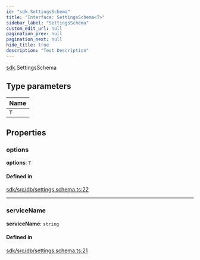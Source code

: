 ```yaml
---
id: "sdk.SettingsSchema"
title: "Interface: SettingsSchema<T>"
sidebar_label: "SettingsSchema"
custom_edit_url: null
pagination_prev: null
pagination_next: null
hide_title: true
description: "Test Description"
---
```


[sdk](../namespaces/sdk.md).SettingsSchema

## Type parameters

| Name |
| :------ |
| `T` |

## Properties

### options

 **options**: `T`

#### Defined in

[sdk/src/db/settings.schema.ts:22](https://github.com/AKASHAorg/akasha-core/blob/c052f00c/sdk/src/db/settings.schema.ts#L22)

___

### serviceName

 **serviceName**: `string`

#### Defined in

[sdk/src/db/settings.schema.ts:21](https://github.com/AKASHAorg/akasha-core/blob/c052f00c/sdk/src/db/settings.schema.ts#L21)
